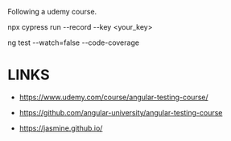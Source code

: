 Following a udemy course.

npx cypress run --record --key <your_key>

ng test --watch=false --code-coverage

# LINKS
- https://www.udemy.com/course/angular-testing-course/

- https://github.com/angular-university/angular-testing-course

- https://jasmine.github.io/
